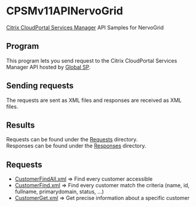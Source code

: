 # CPSMv11APINervoGrid
[Citrix CloudPortal Services Manager](https://www.google.com/url?sa=t&rct=j&q=&esrc=s&source=web&cd=1&cad=rja&uact=8&ved=0CB0QFjAA&url=http%3A%2F%2Fwww.citrix.com%2Fproducts%2Fcloudportal-services-manager%2Foverview.html&ei=TZASVc-_HYKLaMCDgbgM&usg=AFQjCNGbdsOjhikhGm4huacReiqf5tzbFQ&sig2=o125heJONSem2lRIDRslDQ) API Samples for NervoGrid

## Program
This program lets you send request to the Citrix CloudPortal Services Manager API hosted by [Global SP](http://www.globalsp.com/).

## Sending requests
The requests are sent as XML files and responses are received as XML files.

## Results 
Requests can be found under the [Requests](CPSMv11APINervoGrid/Requests/) directory.  
Responses can be found under the [Responses](CPSMv11APINervoGrid/Responses/) directory.  

## Requests
- [CustomerFindAll.xml](CPSMv11APINervoGrid/Requests/CustomerFindAll.xml) => Find every customer accessible
- [CustomerFind.xml](CPSMv11APINervoGrid/Requests/CustomerFind.xml) => Find every customer match the criteria (name, id, fullname, primarydomain, status, ...)
- [CustomerGet.xml](CPSMv11APINervoGrid/Requests/CustomerGet.xml) => Get precise information about a specific customer
